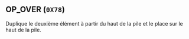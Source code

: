 ## OP_OVER (`0X78`)

Duplique le deuxième élément à partir du haut de la pile et le place sur le haut de la pile.


